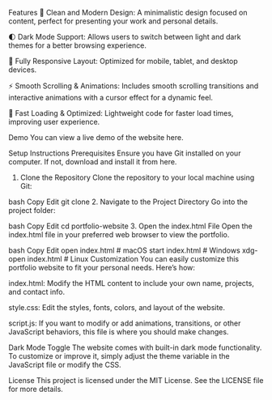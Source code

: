 Features
🎨 Clean and Modern Design: A minimalistic design focused on content, perfect for presenting your work and personal details.

🌓 Dark Mode Support: Allows users to switch between light and dark themes for a better browsing experience.

📱 Fully Responsive Layout: Optimized for mobile, tablet, and desktop devices.

⚡ Smooth Scrolling & Animations: Includes smooth scrolling transitions and interactive animations with a cursor effect for a dynamic feel.

🚀 Fast Loading & Optimized: Lightweight code for faster load times, improving user experience.

Demo
You can view a live demo of the website here.

Setup Instructions
Prerequisites
Ensure you have Git installed on your computer. If not, download and install it from here.

1. Clone the Repository
Clone the repository to your local machine using Git:

bash
Copy
Edit
git clone <repository-url>
2. Navigate to the Project Directory
Go into the project folder:

bash
Copy
Edit
cd portfolio-website
3. Open the index.html File
Open the index.html file in your preferred web browser to view the portfolio.

bash
Copy
Edit
open index.html  # macOS
start index.html  # Windows
xdg-open index.html  # Linux
Customization
You can easily customize this portfolio website to fit your personal needs. Here’s how:

index.html: Modify the HTML content to include your own name, projects, and contact info.

style.css: Edit the styles, fonts, colors, and layout of the website.

script.js: If you want to modify or add animations, transitions, or other JavaScript behaviors, this file is where you should make changes.

Dark Mode Toggle
The website comes with built-in dark mode functionality. To customize or improve it, simply adjust the theme variable in the JavaScript file or modify the CSS.

License
This project is licensed under the MIT License. See the LICENSE file for more details.
